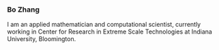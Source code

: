### Bo Zhang

I am an applied mathematician and computational scientist, currently working in Center for Research in Extreme Scale Technologies at Indiana University, Bloomington. 
